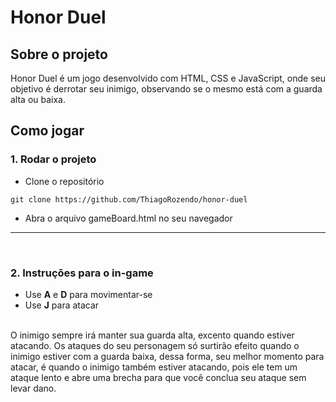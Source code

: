 # **Honor Duel**

## Sobre o projeto
Honor Duel é um jogo desenvolvido com HTML, CSS e JavaScript, onde seu objetivo é derrotar seu inimigo, observando se o mesmo está com a guarda alta ou baixa.


## Como jogar

### 1. Rodar o projeto


- Clone o repositório

```
git clone https://github.com/ThiagoRozendo/honor-duel
```
- Abra o arquivo gameBoard.html no seu navegador



---

<br>

### 2. Instruções para o in-game
- Use **A** e **D** para movimentar-se
- Use **J** para atacar<br><br>

O inimigo sempre irá manter sua guarda alta, excento quando estiver atacando. Os ataques do seu personagem só surtirão efeito quando o inimigo estiver com a guarda baixa, dessa forma, seu melhor momento para atacar, é quando o inimigo também estiver atacando, pois ele tem um ataque lento e abre uma brecha para que você conclua seu ataque sem levar dano.